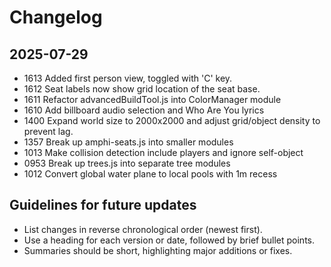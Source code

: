 # Changelog

## 2025-07-29

- 1613 Added first person view, toggled with 'C' key.
- 1612 Seat labels now show grid location of the seat base.
- 1611 Refactor advancedBuildTool.js into ColorManager module
- 1610 Add billboard audio selection and Who Are You lyrics
- 1400 Expand world size to 2000x2000 and adjust grid/object density to prevent lag.
- 1357 Break up amphi-seats.js into smaller modules
- 1013 Make collision detection include players and ignore self-object
- 0953 Break up trees.js into separate tree modules
- 1012 Convert global water plane to local pools with 1m recess

## Guidelines for future updates
- List changes in reverse chronological order (newest first).
- Use a heading for each version or date, followed by brief bullet points.
- Summaries should be short, highlighting major additions or fixes.